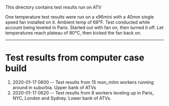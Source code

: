 This directory contains test results run on ATV

One temperature test results were run on a x96mini with a 40mm single speed fan installed on it.  Ambient temp of 68°F.  Test conducted while account being leveled in Paris.  Started out with fan on, then turned it off.  Let temperatures reach plateau of 80°C, then kicked the fan back on.

***

# Test results from computer case build

1. 2020-01-17 0600 -- Test results from 15 mon_mitm workers running around in suburbia.  Upper bank of ATVs
2. 2020-01-17 0620 -- Test results from 8 workers leveling up in Paris, NYC, London and Sydney.  Lower bank of ATVs.
